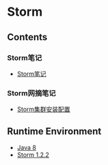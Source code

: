 # Storm

## Contents
### Storm笔记
- [Storm笔记](doc/StormNote.md)

### Storm网摘笔记
- [Storm集群安装配置](doc/StormCluster.md)

## Runtime Environment
- [Java 8](http://www.oracle.com/technetwork/java/javase/downloads/jdk8-downloads-2133151.html)
- [Storm 1.2.2](http://storm.apache.org/downloads.html)